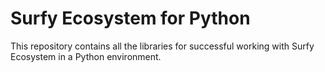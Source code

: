 # Surfy Ecosystem for Python

This repository contains all the libraries for successful working with Surfy Ecosystem in a Python environment.